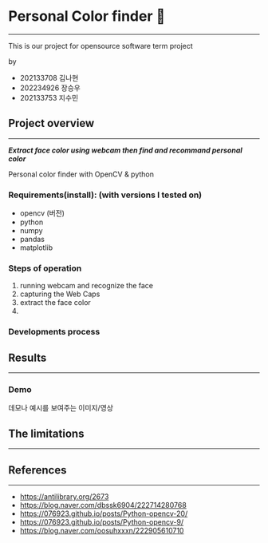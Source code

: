 # Personal Color finder 🎨
---
This is our project for opensource software term project

by
- 202133708 김나현
- 202234926 장승우
- 202133753 지수민

## Project overview 
---
***Extract face color using webcam then find and recommand personal color***

Personal color finder with OpenCV & python

### Requirements(install): (with versions I tested on)
- opencv (버전)
- python
- numpy
- pandas
- matplotlib

### Steps of operation
1. running webcam and recognize the face
2. capturing the Web Caps
3. extract the face color
4. 

### Developments process

## Results
---

### Demo
데모나 예시를 보여주는 이미지/영상

## The limitations
---

## References
---
- https://antilibrary.org/2673
- https://blog.naver.com/dbssk6904/222714280768
- https://076923.github.io/posts/Python-opencv-20/
- https://076923.github.io/posts/Python-opencv-9/
- https://blog.naver.com/oosuhxxxn/222905610710
